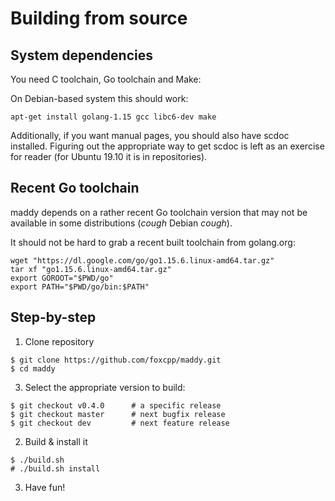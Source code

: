# Building from source

## System dependencies

You need C toolchain, Go toolchain and Make:

On Debian-based system this should work:
```
apt-get install golang-1.15 gcc libc6-dev make
```

Additionally, if you want manual pages, you should also have scdoc installed.
Figuring out the appropriate way to get scdoc is left as an exercise for
reader (for Ubuntu 19.10 it is in repositories).

## Recent Go toolchain

maddy depends on a rather recent Go toolchain version that may not be
available in some distributions (*cough* Debian *cough*).

It should not be hard to grab a recent built toolchain from golang.org:
```
wget "https://dl.google.com/go/go1.15.6.linux-amd64.tar.gz"
tar xf "go1.15.6.linux-amd64.tar.gz"
export GOROOT="$PWD/go"
export PATH="$PWD/go/bin:$PATH"
```

## Step-by-step

1. Clone repository
```
$ git clone https://github.com/foxcpp/maddy.git
$ cd maddy
```

3. Select the appropriate version to build:
```
$ git checkout v0.4.0      # a specific release
$ git checkout master      # next bugfix release
$ git checkout dev         # next feature release
```

2. Build & install it
```
$ ./build.sh
# ./build.sh install
```

3. Have fun!
